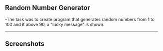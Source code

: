 ## Random Number Generator

-The task was to create program that generates random numbers from 1 to 100 and if above 90, a "lucky message" is shown.

---

## Screenshots